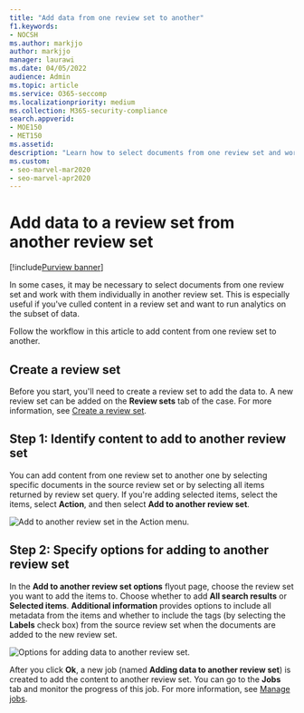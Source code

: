 ```yaml
---
title: "Add data from one review set to another"
f1.keywords:
- NOCSH
ms.author: markjjo
author: markjjo
manager: laurawi
ms.date: 04/05/2022
audience: Admin
ms.topic: article
ms.service: O365-seccomp
ms.localizationpriority: medium
ms.collection: M365-security-compliance 
search.appverid: 
- MOE150
- MET150
ms.assetid: 
description: "Learn how to select documents from one review set and work with them individually in another set in an Microsoft Purview eDiscovery (Premium) case."
ms.custom: 
- seo-marvel-mar2020
- seo-marvel-apr2020
---
```


# Add data to a review set from another review set

[!include[Purview banner](../includes/purview-rebrand-banner.md)]

In some cases, it may be necessary to select documents from one review set and work with them individually in another review set. This is especially useful if you've culled content in a review set and want to run analytics on the subset of data.

Follow the workflow in this article to add content from one review set to another.

## Create a review set

Before you start, you'll need to create a review set to add the data to.  A new review set can be added on the **Review sets** tab of the case. For more information, see [Create a review set](managing-review-sets.md#create-a-review-set).

## Step 1: Identify content to add to another review set

You can add content from one review set to another one by selecting specific documents in the source review set or by selecting all items returned by review set query. If you're adding selected items, select the items, select **Action**, and then select **Add to another review set**.

![Add to another review set in the Action menu.](../media/64f2a4d4-eba3-4ab3-a3ba-d519feea3142.png)

## Step 2: Specify options for adding to another review set

In the **Add to another review set options** flyout page, choose the review set you want to add the items to. Choose whether to add **All search results** or **Selected items**.  **Additional information** provides options to include all metadata from the items and whether to include the tags (by selecting the **Labels** check box) from the source review set when the documents are added to the new review set.  

![Options for adding data to another review set.](../media/6440ee44-68fd-44d7-b43a-3a477345525c.png)

After you click **Ok**, a new job (named **Adding data to another review set**) is created to add the content to another review set. You can go to the **Jobs** tab and monitor the progress of this job. For more information, see [Manage jobs](managing-jobs-ediscovery20.md).
